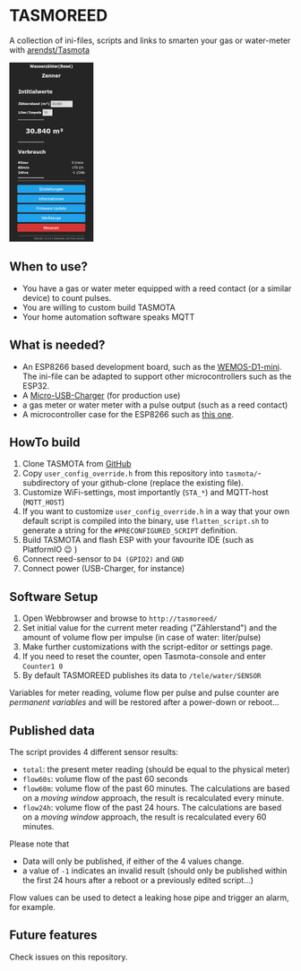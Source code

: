 # TASMOREED
A collection of ini-files, scripts and links to smarten your gas or water-meter with [arendst/Tasmota](https://github.com/arendst/Tasmota)

![WebUI](doc/tasmota.png)
## When to use?
* You have a gas or water meter equipped with a reed contact (or a similar device) to count pulses.
* You are willing to custom build TASMOTA
* Your home automation software speaks MQTT
## What is needed?
* An ESP8266 based development board, such as the [WEMOS-D1-mini][1].   
The ini-file can be adapted to support other microcontrollers such as the ESP32.
* A [Micro-USB-Charger][4] (for production use)
* a gas meter or water meter with a pulse output (such as a reed contact)
* A microcontroller case for the ESP8266 such as [this one][2].
## HowTo build
1. Clone TASMOTA from [GitHub][3]
2. Copy `user_config_override.h` from this repository into `tasmota/`-subdirectory of your github-clone (replace the existing file).
3. Customize WiFi-settings, most importantly (`STA_*`) and MQTT-host (`MQTT_HOST`)
4. If you want to customize `user_config_override.h` in a way that your own default script is compiled into the binary, use `flatten_script.sh` to generate a string for the `#PRECONFIGURED_SCRIPT` definition.
5. Build TASMOTA and flash ESP with your favourite IDE (such as PlatformIO :wink: )
6. Connect reed-sensor to `D4 (GPIO2)` and `GND`
7. Connect power (USB-Charger, for instance)
## Software Setup
1. Open Webbrowser and browse to `http://tasmoreed/`
2. Set initial value for the current meter reading  ("Zählerstand") and the amount of volume flow per impulse (in case of water: liter/pulse)
2. Make further customizations with the script-editor or settings page.
3. If you need to reset the counter, open Tasmota-console and enter `Counter1 0`
4. By default TASMOREED publishes its data to `/tele/water/SENSOR`

Variables for meter reading, volume flow per pulse and pulse counter are _permanent variables_ and will be restored after a power-down or reboot...
## Published data
The script provides 4 different sensor results:
* `total`: the present meter reading (should be equal to the physical meter)
* `flow60s`: volume flow of the past 60 seconds
* `flow60m`: volume flow of the past 60 minutes. The calculations are based on a _moving window_ approach, the result is recalculated every minute.
* `flow24h`: volume flow of the past 24 hours. The calculations are based on a _moving window_ approach, the result is recalculated every 60 minutes.

Please note that
* Data will only be published, if either of the 4 values change.
* a value of `-1` indicates an invalid result (should only be published within the first 24 hours after a reboot or a previously edited script...)

Flow values can be used to detect a leaking hose pipe and trigger an alarm, for example.   


## Future features
Check issues on this repository.

[1]:<https://www.makershop.de/plattformen/d1-mini/>
[2]:<https://www.thingiverse.com/thing:1603498>
[3]:<https://github.com/arendst/Tasmota.git>
[4]:<https://www.amazon.de/Schnell-Ladeger%C3%A4t-Netzteil-Samsung-Galaxy/dp/B0BGR38LPB/>